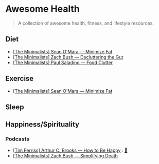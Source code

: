 # Awesome Health

> A collection of awesome health, fitness, and lifestyle resources.


## Diet
- [[The Minimalists] Sean O'Mara — Minimize Fat](https://www.theminimalists.com/podcast/#408)
- [[The Minimalists] Zach Bush — Decluttering the Gut](https://www.theminimalists.com/podcast/#398)
- [[The Minimalists] Paul Saladino — Food Clutter](https://www.theminimalists.com/podcast/#384)

## Exercise
- [[The Minimalists] Sean O'Mara — Minimize Fat](https://www.theminimalists.com/podcast/#408)

## Sleep


## Happiness/Spirituality
### Podcasts
- [[Tim Ferriss] Arthur C. Brooks — How to Be Happy](https://tim.blog/2023/09/11/arthur-c-brooks/) : [:memo:](./Notes/Podcasts/Happiness/[Tim%20Ferriss]%20Arthur%20C.%20Brooks%20—%20How%20to%20Be%20Happy.md)
- [[The Minimalists] Zach Bush — Simplifying Death](https://www.theminimalists.com/podcast/#362)
